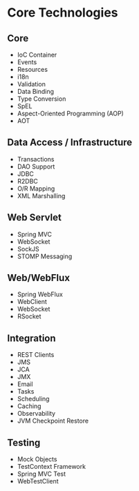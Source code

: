 # Core Technologies

## Core

- IoC Container
- Events
- Resources
- i18n
- Validation
- Data Binding
- Type Conversion
- SpEL
- Aspect-Oriented Programming (AOP)
- AOT

## Data Access / Infrastructure

- Transactions
- DAO Support
- JDBC
- R2DBC
- O/R Mapping
- XML Marshalling

## Web Servlet

- Spring MVC
- WebSocket
- SockJS
- STOMP Messaging

## Web/WebFlux

- Spring WebFlux
- WebClient
- WebSocket
- RSocket

## Integration

- REST Clients
- JMS
- JCA
- JMX
- Email
- Tasks
- Scheduling
- Caching
- Observability
- JVM Checkpoint Restore

## Testing

- Mock Objects
- TestContext Framework
- Spring MVC Test
- WebTestClient
